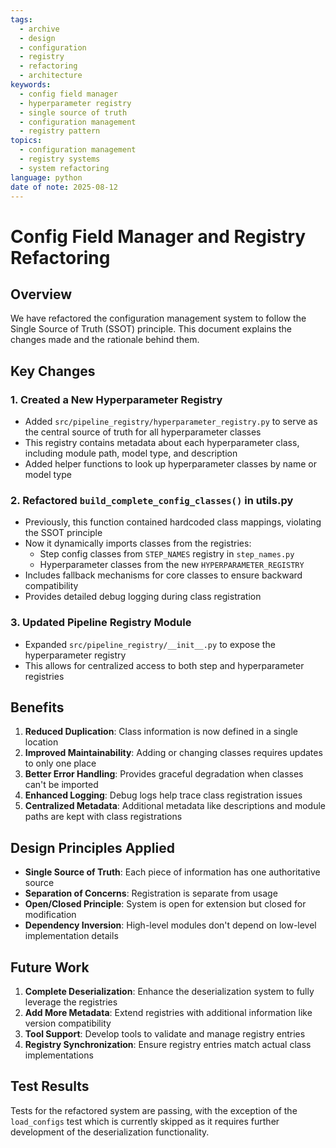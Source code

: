 ```yaml
---
tags:
  - archive
  - design
  - configuration
  - registry
  - refactoring
  - architecture
keywords:
  - config field manager
  - hyperparameter registry
  - single source of truth
  - configuration management
  - registry pattern
topics:
  - configuration management
  - registry systems
  - system refactoring
language: python
date of note: 2025-08-12
---
```


# Config Field Manager and Registry Refactoring

## Overview

We have refactored the configuration management system to follow the Single Source of Truth (SSOT) principle. This document explains the changes made and the rationale behind them.

## Key Changes

### 1. Created a New Hyperparameter Registry

- Added `src/pipeline_registry/hyperparameter_registry.py` to serve as the central source of truth for all hyperparameter classes
- This registry contains metadata about each hyperparameter class, including module path, model type, and description
- Added helper functions to look up hyperparameter classes by name or model type

### 2. Refactored `build_complete_config_classes()` in utils.py

- Previously, this function contained hardcoded class mappings, violating the SSOT principle
- Now it dynamically imports classes from the registries:
  - Step config classes from `STEP_NAMES` registry in `step_names.py`
  - Hyperparameter classes from the new `HYPERPARAMETER_REGISTRY`
- Includes fallback mechanisms for core classes to ensure backward compatibility
- Provides detailed debug logging during class registration

### 3. Updated Pipeline Registry Module

- Expanded `src/pipeline_registry/__init__.py` to expose the hyperparameter registry
- This allows for centralized access to both step and hyperparameter registries

## Benefits

1. **Reduced Duplication**: Class information is now defined in a single location
2. **Improved Maintainability**: Adding or changing classes requires updates to only one place
3. **Better Error Handling**: Provides graceful degradation when classes can't be imported
4. **Enhanced Logging**: Debug logs help trace class registration issues
5. **Centralized Metadata**: Additional metadata like descriptions and module paths are kept with class registrations

## Design Principles Applied

- **Single Source of Truth**: Each piece of information has one authoritative source
- **Separation of Concerns**: Registration is separate from usage
- **Open/Closed Principle**: System is open for extension but closed for modification
- **Dependency Inversion**: High-level modules don't depend on low-level implementation details

## Future Work

1. **Complete Deserialization**: Enhance the deserialization system to fully leverage the registries
2. **Add More Metadata**: Extend registries with additional information like version compatibility
3. **Tool Support**: Develop tools to validate and manage registry entries
4. **Registry Synchronization**: Ensure registry entries match actual class implementations

## Test Results

Tests for the refactored system are passing, with the exception of the `load_configs` test which is currently skipped as it requires further development of the deserialization functionality.
